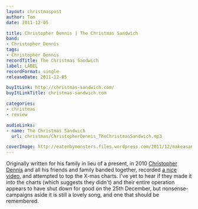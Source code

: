 ```yaml
---
layout: christmaspost
author: Tom
date: 2011-12-05

title: Christopher Dennis | The Christmas Sandwich
band:
- Christopher Dennis
tags:
- Christopher Dennis
recordTitle: The Christmas Sandwich
label: LABEL
recordFormat: single
releaseDate: 2011-12-05

buyItLink: http://christmas-sandwich.com/
buyItLinkTitle: christmas-sandwich.com

categories:
- christmas
- review

audioLinks:
- name: The Christmas Sandwich
  url: christmas/ChristopherDennis_TheChristmasSandwich.mp3

coverImage: http://eatenbymonsters.files.wordpress.com/2011/12/makeasandwich-300x168.jpg
---
```


Originally written for his family in lieu of a present, in 2010 [Christopher Dennis](http://christmas-sandwich.com/) and all his friends and family banded together, recorded [a nice video](http://www.youtube.com/watch?v=VQQ9S05hT88), and attempted to top the X-mas charts. I've yet to hear if they made it into the charts (which suggests they didn't) and their entire operation appears to have shut down for good on the 25th December, but nonsense-campaigns aside it is still a lovely song, and one that should be remembered.
